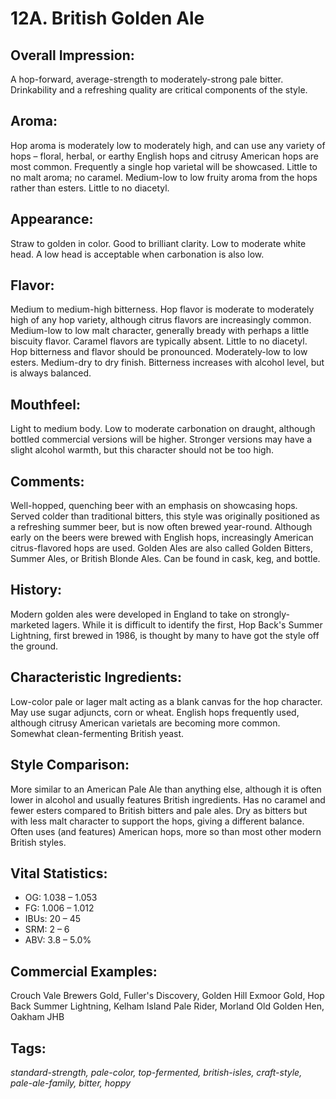 # 12A. British Golden Ale

## Overall Impression: 

A hop-forward, average-strength to moderately-strong pale bitter. Drinkability and a refreshing quality are critical components of the style. 

## Aroma: 

Hop aroma is moderately low to moderately high, and can use any variety of hops – floral, herbal, or earthy English hops and citrusy American hops are most common. Frequently a single hop varietal will be showcased. Little to no malt aroma; no caramel. Medium-low to low fruity aroma from the hops rather than esters. Little to no diacetyl.

## Appearance: 

Straw to golden in color. Good to brilliant clarity. Low to moderate white head. A low head is acceptable when carbonation is also low.

## Flavor: 

Medium to medium-high bitterness. Hop flavor is moderate to moderately high of any hop variety, although citrus flavors are increasingly common. Medium-low to low malt character, generally bready with perhaps a little biscuity flavor. Caramel flavors are typically absent. Little to no diacetyl. Hop bitterness and flavor should be pronounced. Moderately-low to low esters. Medium-dry to dry finish. Bitterness increases with alcohol level, but is always balanced.

## Mouthfeel: 

Light to medium body. Low to moderate carbonation on draught, although bottled commercial versions will be higher. Stronger versions may have a slight alcohol warmth, but this character should not be too high.

## Comments: 

Well-hopped, quenching beer with an emphasis on showcasing hops. Served colder than traditional bitters, this style was originally positioned as a refreshing summer beer, but is now often brewed year-round. Although early on the beers were brewed with English hops, increasingly American citrus-flavored hops are used. Golden Ales are also called Golden Bitters, Summer Ales, or British Blonde Ales. Can be found in cask, keg, and bottle.

## History: 

Modern golden ales were developed in England to take on strongly-marketed lagers. While it is difficult to identify the first, Hop Back's Summer Lightning, first brewed in 1986, is thought by many to have got the style off the ground.

## Characteristic Ingredients: 

Low-color pale or lager malt acting as a blank canvas for the hop character. May use sugar adjuncts, corn or wheat. English hops frequently used, although citrusy American varietals are becoming more common. Somewhat clean-fermenting British yeast.

## Style Comparison: 

More similar to an American Pale Ale than anything else, although it is often lower in alcohol and usually features British ingredients. Has no caramel and fewer esters compared to British bitters and pale ales. Dry as bitters but with less malt character to support the hops, giving a different balance. Often uses (and features) American hops, more so than most other modern British styles.

## Vital Statistics:	
- OG:	1.038 – 1.053
- FG:	1.006 – 1.012
- IBUs: 20 – 45	
- SRM: 2 – 6	
- ABV:	3.8 – 5.0%

## Commercial Examples: 

Crouch Vale Brewers Gold, Fuller's Discovery, Golden Hill Exmoor Gold, Hop Back Summer Lightning, Kelham Island Pale Rider, Morland Old Golden Hen, Oakham JHB

## Tags: 

_standard-strength, pale-color, top-fermented, british-isles, craft-style, pale-ale-family, bitter, hoppy_
